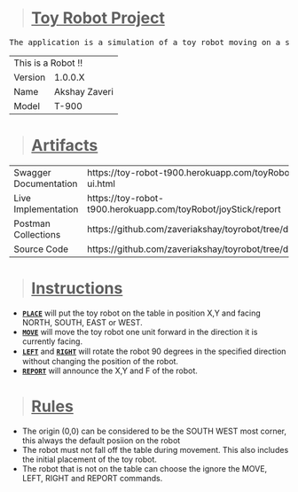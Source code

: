 <blockquote>
    <H1><U>Toy Robot Project</U></H1>
 </blockquote>
 
<pre lang="terminal">
The application is a simulation of a toy robot moving on a square tabletop, of dimensions 5 x 5 units.
</pre>


<TABLE>
<TR><TD COLSPAN="2">This is a Robot !!</TD></TR>
<TR><TD>Version</TD><TD>1.0.0.X</TD></TR>
<TR><TD>Name</TD><TD>Akshay Zaveri</TD></TR>
<TR><TD>Model</TD><TD>T-900</TD></TR>
</TABLE>

<blockquote>
<H1><U>Artifacts</U></H1>
</blockquote>
<TABLE>
<TR><TD>Swagger Documentation</TD><TD>https://toy-robot-t900.herokuapp.com/toyRobot/swagger-ui.html</TD></TR>
<TR><TD>Live Implementation</TD><TD>https://toy-robot-t900.herokuapp.com/toyRobot/joyStick/report</TD></TR>
<TR><TD>Postman Collections</TD><TD>https://github.com/zaveriakshay/toyrobot/tree/develop/Postman</TD></TR>
<TR><TD>Source Code</TD><TD>https://github.com/zaveriakshay/toyrobot/tree/develop/src</TD></TR>
</TABLE>

<blockquote>
<H1><U>Instructions</U></H1>
</blockquote>
<DIV>
<P>
<UL>
    <LI><code><B><U>PLACE</U></B></code> will put the toy robot on the table in position X,Y and facing NORTH, SOUTH, EAST or WEST.</LI>
    <LI><code><B><U>MOVE</U></B></code> will move the toy robot one unit forward in the direction it is currently facing.</LI>
    <LI><code><B><U>LEFT</U></B></code> and <code><B><U>RIGHT</U></B></code> will rotate the robot 90 degrees in the speciﬁed direction without changing the position of the robot.</LI>
    <LI><code><B><U>REPORT</U></B></code> will announce the X,Y and F of the robot.</LI>
</UL>
</P>
<DIV>

<blockquote>
<H1><U>Rules</U></H1>
</blockquote>
<DIV>
<P>
<UL>
    <LI>The origin (0,0) can be considered to be the SOUTH WEST most corner, this always the default posiion on the robot</LI>
    <LI>The robot must not fall off the table during movement. This also includes the initial placement of the toy robot.</LI>
    <LI>The robot that is not on the table can choose the ignore the MOVE, LEFT, RIGHT and REPORT commands.</LI>
</UL>
</P>
<DIV>
